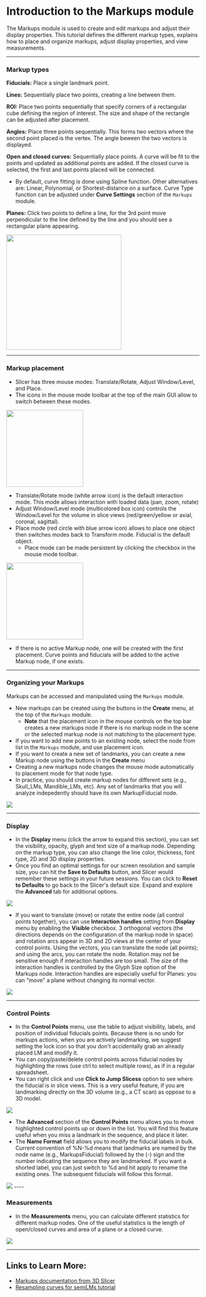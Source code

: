 # Introduction to the Markups module
The Markups module is used to create and edit markups and adjust their display properties. This tutorial defines the different markup types, explains how to place and organize markups, adjust display properties, and view measurements. 

-----

### Markup types

**Fiducials:**
Place a single landmark point.

**Lines:**
Sequentially place two points, creating a line between them.

**ROI:**
Place two points sequentially that specify corners of a rectangular cube defining the region of interest. The size and shape of the rectangle can be adjusted after placement.

**Angles:**
Place three points sequentially. This forms two vectors where the second point placed is the vertex. The angle beween the two vectors is displayed.

**Open and closed curves:**
Sequentially place points. A curve will be fit to the points and updated as additional points are added. If the closed curve is selected, the first and last points placed will be connected. 
* By default, curve fitting is done using Spline function. Other alternatives are: Linear, Polynomial, or Shortest-distance on a surface. Curve Type function can be adjusted under **Curve Settings** section of the `Markups` module.  

**Planes:**
Click two points to define a line, for the 3rd point move perpendicular to the line defined by the line and you should see a rectangular plane appearing. 

<img src="./images/MarkupTypes.png" width="300">

-----

### Markup placement
  * Slicer has three mouse modes: Translate/Rotate, Adjust Window/Level, and Place. 
  * The icons in the mouse mode toolbar at the top of the main GUI allow to switch between these modes.
  <img src="./images/MouseModes.png" width="200">
 
  * Translate/Rotate mode (white arrow icon) is the default interaction mode. This mode allows interaction with loaded data (pan, zoom, rotate)
  * Adjust Window/Level mode (multicolored box icon) controls the Window/Level for the volume in slice views (red/green/yellow or axial, coronal, sagittal). 
  * Place mode (red circle with blue arrow icon) allows to place one object then switches modes back to Transform mode. Fiducial is the default object. 
    * Place mode can be made persistent by clicking the checkbox in the mouse mode toolbar.
  <img src="./images/FiducialPersistence.png" width="200">
  
  * If there is no active Markup node, one will be created with the first placement. Curve points and fiducials will be added to the active Markup node, if one exists.

----

### Organizing your Markups
Markups can be accessed and manipulated using the `Markups` module. 

* New markups can be created using the buttons in the **Create** menu, at the top of the `Markups` module. 
  * **Note** that the placement icon in the mouse controls on the top bar creates a new markups node if there is no markup node in the scene or the selected markup node is not matching to the placement type. 
 * If you want to add new points to an existing node, select the node from list in the `Markups` module, and use placement icon. 
 * If you want to create a new set of landmarks, you can create a new Markup node using the buttons in the **Create** menu  
 * Creating a new markups node changes the mouse mode automatically to placement mode for that node type. 
 * In practice, you should create markup nodes for different sets (e.g., Skull_LMs, Mandible_LMs, etc). Any set of landmarks that you will analyze indepedently should have its own MarkupFiducial node.
 <img src="./images/organize.png">

----

### Display 

* In the **Display** menu (click the arrow to expand this section), you can set the visibility, opacity, glyph and text size of a markup node. Depending on the markup type, you can also change the line color, thickness, font type, 2D and 3D display properties.
* Once you find an optimal settings for our screen resolution and sample size, you can hit the **Save to Defaults** button, and Slicer would remember these settings in your future sessions. You can click to **Reset to Defaults** to go back to the Slicer's default size. Expand and explore the **Advanced** tab for additional options. 
<img src="./images/Display.png">

* If you want to translate (move) or rotate the entire node (all control points together), you can use **Interaction handles** setting from **Display** menu by enabling the **Visible** checkbox. 3 orthogonal vectors (the directions depends on the configuration of the markup node in space) and rotation arcs appear in 3D and 2D views at the center of your control points. Using the vectors, you can translate the node (all points); and using the arcs, you can rotate the node. Rotation may not be sensitive enough if interaction handles are too small. The size of the interaction handles is controlled by the Glyph Size option of the Markups node. Interaction handles are especially useful for Planes: you can "move" a plane without changing its normal vector.
<img src="./images/InteractionHandles.png">

----

### Control Points

* In the **Control Points** menu, use the table to adjust visibility, labels, and position of individual fiducials points. Because there is no undo for markups actions, when you are actively landmarking, we suggest setting the lock icon so that you don't accidentally grab an already placed LM and modify it.
* You can copy/paste/delete control points across fiducial nodes by highlighting the rows (use ctrl to select multiple rows), as if in a regular spreadsheet.
* You can right click and use **Click to Jump Slicess** option to see where the fiducial is in slice views. This is a very useful feature, if you are landmarking directly on the 3D volume (e.g., a CT scan) as oppose to a 3D model. 

<img src="./images/JumpSlices.png">

* The **Advanced** section of the **Control Points** menu allows you to move highlighted control points up or down in the list. You will find this feature useful when you miss a landmark in the sequence, and place it later.  
* The **Name Format** field allows you to modify the fiducial labels in bulk. Current convention of %N-%d means that landmarks are named by the node name (e.g., MarkupsFiducial) followed by the (-) sign and the number indicating the sequence they are landmarked. If you want a shorted label, you can just switch to %d and hit apply to rename the existing ones. The subsequent fiducials will follow this format.
<img src="./images/ControlPoints.png">
----

### Measurements

* In the **Measurements** menu, you can calculate different statistics for different markup nodes. One of the useful statistics is the length of open/closed curves and area of a plane or a closed curve. 
<img src="./images/Measurements.png">

----

## Links to Learn More: 
* [Markups documentation from 3D Slicer](https://slicer.readthedocs.io/en/latest/user_guide/modules/markups.html)
* [Resampling curves for semiLMs tutorial](https://github.com/SlicerMorph/Tutorials/tree/main/Markups_2)

